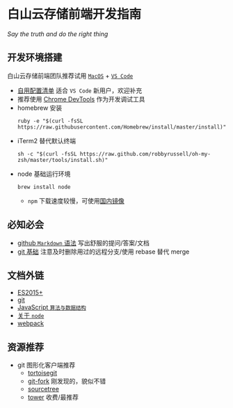 # 白山云存储前端开发指南

*Say the truth and do the right thing*

## 开发环境搭建
白山云存储前端团队推荐试用 [`MacOS`](https://www.apple.com/macbook-pro/) + [`VS Code`](https://code.visualstudio.com/)

* [自用配置清单](https://github.com/adwerrd/vscode-wu) 适合 `VS Code` 新用户，欢迎补充
* 推荐使用 [Chrome DevTools](http://www.baidu.com/s?wd=chrome) 作为开发调试工具
* homebrew 安装
  ```
  ruby -e "$(curl -fsSL https://raw.githubusercontent.com/Homebrew/install/master/install)"
  ```
* iTerm2 替代默认终端
  ```
  sh -c "$(curl -fsSL https://raw.github.com/robbyrussell/oh-my-zsh/master/tools/install.sh)"
  ```
* node 基础运行环境
  ```
  brew install node
  ```
  * `npm` 下载速度较慢，可使用[国内镜像](https://npm.taobao.org/)

## 必知必会
* [github `Markdown` 语法](https://github.com/guodongxiaren/README) 写出舒服的提问/答案/文档 
* [git 基础](http://www.ruanyifeng.com/blog/2015/08/git-use-process.html) 注意及时删除用过的远程分支/使用 rebase 替代 merge

## 文档外链
* [ES2015+](http://es6.ruanyifeng.com/)
* [git](https://git-scm.com/book/zh/v2/)
* [JavaScript `算法与数据结构`](https://github.com/trekhleb/javascript-algorithms/blob/master/README.zh-CN.md)
* [关于 `node`](https://elemefe.github.io/node-interview/#/sections/zh-cn/)
* [webpack](https://webpack.docschina.org/concepts)

## 资源推荐
* git 图形化客户端推荐
  * [tortoisegit](https://tortoisegit.org/)
  * [git-fork](https://git-fork.com/) 刚发现的，貌似不错
  * [sourcetree](https://www.sourcetreeapp.com/)
  * [tower](https://www.git-tower.com/mac/) 收费/最推荐

